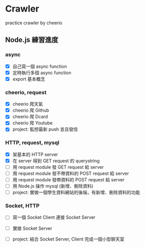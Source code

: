 # Crawler
practice crawler by cheerio

## Node.js 練習進度

### async

- [x] 自己寫一個 async function
- [x] 定時執行多個 async function
- [x] export 基本概念

### cheerio, request

- [x] cheerio 爬天氣
- [x] cheerio 爬 Github
- [x] cheerio 爬 Dcard
- [x] cheerio 爬 Youtube
- [x] project: 監控最新 push 並且發信

### HTTP, request, mysql

- [x] 架基本的 HTTP server
- [x] 在 server 得到 GET request 的 querystring
- [ ] 用 request module 發 GET request 給 server
- [ ] 用 request module 發不帶資料的 POST request 給 server
- [ ] 用 request module 發帶資料的 POST request 給 server
- [ ] 用 Node.js 操作 mysql (新增、刪除資料)
- [ ] project: 實做一個學生資料網站的後端，有新增、刪除資料的功能

### Socket, HTTP

- [ ] 寫一個 Socket Client 連接 Socket Server
- [ ] 實做 Socket Server
- [ ] project: 結合 Socket Server, Client 完成一個小型聊天室





